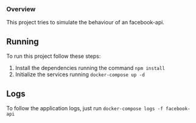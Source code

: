 ### Overview

This project tries to simulate the behaviour of an facebook-api.

## Running

To run this project follow these steps:

1. Install the dependencies running the command `npm install`
2. Initialize the services running `docker-compose up -d`

## Logs

To follow the application logs, just run `docker-compose logs -f facebook-api`
